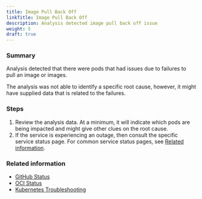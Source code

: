```yaml
---
title: Image Pull Back Off
linkTitle: Image Pull Back Off
description: Analysis detected image pull back off issue
weight: 5
draft: true
---
```


### Summary

Analysis detected that there were pods that had issues due to failures to pull an image or images.

The analysis was not able to identify a specific root cause, however, it might have supplied data that is related to the failures.

### Steps
1. Review the analysis data. At a minimum, it will indicate which pods are being impacted and might give other clues on the root cause.
2. If the service is experiencing an outage, then consult the specific service status page. For common service status pages, see [Related information](#related-information).

### Related information
* [GitHub Status](https://www.githubstatus.com/)
* [OCI Status](https://ocistatus.oraclecloud.com/)
* [Kubernetes Troubleshooting](https://kubernetes.io/docs/tasks/debug-application-cluster/troubleshooting/)
